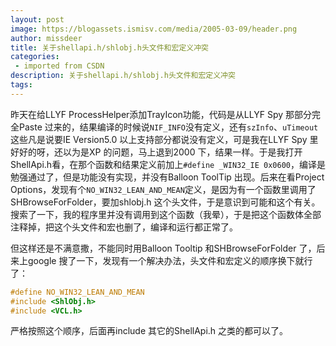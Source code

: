 ```yaml
---
layout: post
image: https://blogassets.ismisv.com/media/2005-03-09/header.png
author: missdeer
title: 关于shellapi.h/shlobj.h头文件和宏定义冲突
categories: 
 - imported from CSDN
description: 关于shellapi.h/shlobj.h头文件和宏定义冲突
tags: 
---
```


昨天在给LLYF ProcessHelper添加TrayIcon功能，代码是从LLYF Spy 那部分完全Paste 过来的，结果编译的时候说`NIF_INFO`没有定义，还有`szInfo`、`uTimeout`这些凡是说要IE Version5.0 以上支持部分都说没有定义，可是我在LLYF Spy 里好好的呀，还以为是XP 的问题，马上退到2000 下，结果一样。于是我打开ShellApi.h看，在那个函数和结果定义前加上`#define _WIN32_IE 0x0600`，编译是勉强通过了，但是功能没有实现，并没有Balloon ToolTip 出现。后来在看Project Options，发现有个`NO_WIN32_LEAN_AND_MEAN`定义，是因为有一个函数里调用了SHBrowseForFolder，要加shlobj.h 这个头文件，于是意识到可能和这个有关。搜索了一下，我的程序里并没有调用到这个函数（我晕），于是把这个函数体全部注释掉，把这个头文件和宏也删了，编译和运行都正常了。

但这样还是不满意撒，不能同时用Balloon Tooltip 和SHBrowseForFolder 了，后来上google 搜了一下，发现有一个解决办法，头文件和宏定义的顺序换下就行了：

```cpp
#define NO_WIN32_LEAN_AND_MEAN
#include <ShlObj.h>
#include <VCL.h>
```

严格按照这个顺序，后面再include 其它的ShellApi.h 之类的都可以了。
